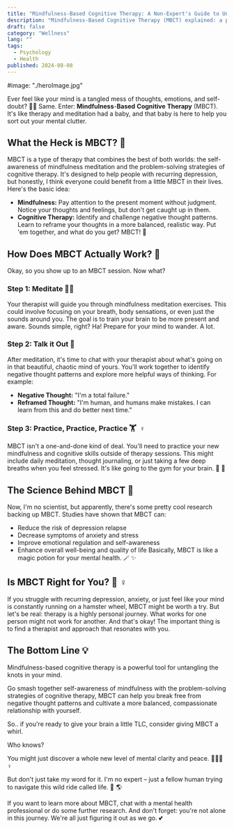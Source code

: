 ```yaml
---
title: "Mindfulness-Based Cognitive Therapy: A Non-Expert's Guide to Untangling Your Thoughts"
description: "Mindfulness-Based Cognitive Therapy (MBCT) explained: a powerful combination of mindfulness meditation and cognitive therapy to help untangle negative thoughts."
draft: false
category: "Wellness"
lang: ""
tags:
  - Psychology
  - Health
published: 2024-08-08
---
```


#image: "./heroImage.jpg"

Ever feel like your mind is a tangled mess of thoughts, emotions, and self-doubt? 🙋‍♀️ Same. Enter: **Mindfulness**-**Based** **Cognitive** **Therapy** (MBCT). It's like therapy and meditation had a baby, and that baby is here to help you sort out your mental clutter.


## What the Heck is MBCT? 🤔

MBCT is a type of therapy that combines the best of both worlds: the self-awareness of mindfulness meditation and the problem-solving strategies of cognitive therapy. It's designed to help people with recurring depression, but honestly, I think everyone could benefit from a little MBCT in their lives. Here's the basic idea:

- **Mindfulness:** Pay attention to the present moment without judgment. Notice your thoughts and feelings, but don't get caught up in them.
- **Cognitive Therapy:** Identify and challenge negative thought patterns. Learn to reframe your thoughts in a more balanced, realistic way. Put 'em together, and what do you get? MBCT! 🎉

## How Does MBCT Actually Work? 🧐

Okay, so you show up to an MBCT session. Now what?

### Step 1: Meditate 🧘‍♀️

Your therapist will guide you through mindfulness meditation exercises. This could involve focusing on your breath, body sensations, or even just the sounds around you. The goal is to train your brain to be more present and aware. Sounds simple, right? Ha! Prepare for your mind to wander. A lot.

### Step 2: Talk it Out 💬

After meditation, it's time to chat with your therapist about what's going on in that beautiful, chaotic mind of yours. You'll work together to identify negative thought patterns and explore more helpful ways of thinking. For example:

- **Negative Thought:** "I'm a total failure."
- **Reframed Thought:** "I'm human, and humans make mistakes. I can learn from this and do better next time."

### Step 3: Practice, Practice, Practice 🏋 ️‍ ♀️

MBCT isn't a one-and-done kind of deal. You'll need to practice your new mindfulness and cognitive skills outside of therapy sessions. This might include daily meditation, thought journaling, or just taking a few deep breaths when you feel stressed. It's like going to the gym for your brain. 🧠 💪

## The Science Behind MBCT 🔬

Now, I'm no scientist, but apparently, there's some pretty cool research backing up MBCT. Studies have shown that MBCT can:

- Reduce the risk of depression relapse
- Decrease symptoms of anxiety and stress
- Improve emotional regulation and self-awareness
- Enhance overall well-being and quality of life Basically, MBCT is like a magic potion for your mental health. 🪄 ✨

## Is MBCT Right for You? 🤷 ‍♀ ️

If you struggle with recurring depression, anxiety, or just feel like your mind is constantly running on a hamster wheel, MBCT might be worth a try. But let's be real: therapy is a highly personal journey. What works for one person might not work for another. And that's okay! The important thing is to find a therapist and approach that resonates with you.

## The Bottom Line 💡

Mindfulness-based cognitive therapy is a powerful tool for untangling the knots in your mind.

Go smash together self-awareness of mindfulness with the problem-solving strategies of cognitive therapy, MBCT can help you break free from negative thought patterns and cultivate a more balanced, compassionate relationship with yourself.

So.. if you're ready to give your brain a little TLC, consider giving MBCT a whirl.

Who knows?

You might just discover a whole new level of mental clarity and peace. 🧘‍♀️💆 ‍♀ ️

But don't just take my word for it. I'm no expert – just a fellow human trying to navigate this wild ride called life. 🎢 🌎

If you want to learn more about MBCT, chat with a mental health professional or do some further research. And don't forget: you're not alone in this journey. We're all just figuring it out as we go. 💕
